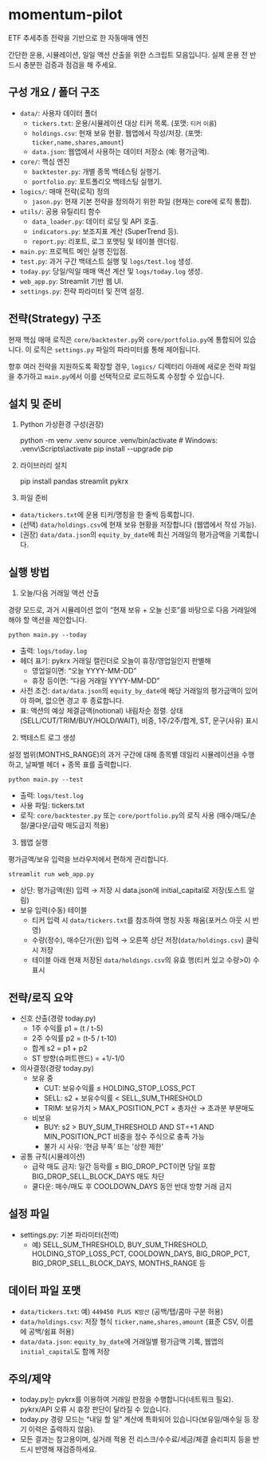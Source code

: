 # momentum-pilot
ETF 추세추종 전략을 기반으로 한 자동매매 엔진


간단한 운용, 시뮬레이션, 일일 액션 산출을 위한 스크립트 모음입니다. 실제 운용 전 반드시 충분한 검증과 점검을 해 주세요.

구성 개요 / 폴더 구조
---------------------

- `data/`: 사용자 데이터 폴더
  - `tickers.txt`: 운용/시뮬레이션 대상 티커 목록. (포맷: `티커` `이름`)
  - `holdings.csv`: 현재 보유 현황. 웹앱에서 작성/저장. (포맷: `ticker,name,shares,amount`)
  - `data.json`: 웹앱에서 사용하는 데이터 저장소 (예: 평가금액).
- `core/`: 핵심 엔진
  - `backtester.py`: 개별 종목 백테스팅 실행기.
  - `portfolio.py`: 포트폴리오 백테스팅 실행기.
- `logics/`: 매매 전략(로직) 정의
  - `jason.py`: 현재 기본 전략을 정의하기 위한 파일 (현재는 core에 로직 통합).
- `utils/`: 공용 유틸리티 함수
  - `data_loader.py`: 데이터 로딩 및 API 호출.
  - `indicators.py`: 보조지표 계산 (SuperTrend 등).
  - `report.py`: 리포트, 로그 포맷팅 및 테이블 렌더링.
- `main.py`: 프로젝트 메인 실행 진입점.
- `test.py`: 과거 구간 백테스트 실행 및 `logs/test.log` 생성.
- `today.py`: 당일/익일 매매 액션 계산 및 `logs/today.log` 생성.
- `web_app.py`: Streamlit 기반 웹 UI.
- `settings.py`: 전략 파라미터 및 전역 설정.

전략(Strategy) 구조
-------------------

현재 핵심 매매 로직은 `core/backtester.py`와 `core/portfolio.py`에 통합되어 있습니다. 이 로직은 `settings.py` 파일의 파라미터를 통해 제어됩니다.

향후 여러 전략을 지원하도록 확장할 경우, `logics/` 디렉터리 아래에 새로운 전략 파일을 추가하고 `main.py`에서 이를 선택적으로 로드하도록 수정할 수 있습니다.

설치 및 준비
------------

1) Python 가상환경 구성(권장)

    python -m venv .venv
    source .venv/bin/activate  # Windows: .venv\Scripts\activate
    pip install --upgrade pip

2) 라이브러리 설치

    pip install pandas streamlit pykrx

3) 파일 준비

- `data/tickers.txt`에 운용 티커/명칭을 한 줄씩 등록합니다.
- (선택) `data/holdings.csv`에 현재 보유 현황을 저장합니다 (웹앱에서 작성 가능).
- (권장) `data/data.json`의 `equity_by_date`에 최신 거래일의 평가금액을 기록합니다.

실행 방법
--------

1) 오늘/다음 거래일 액션 산출

경량 모드로, 과거 시뮬레이션 없이 “현재 보유 + 오늘 신호”를 바탕으로 다음 거래일에 해야 할 액션을 제안합니다.

    python main.py --today

- 출력: `logs/today.log`
- 헤더 표기: pykrx 거래일 캘린더로 오늘이 휴장/영업일인지 판별해
  - 영업일이면: “오늘 YYYY-MM-DD”
  - 휴장 등이면: “다음 거래일 YYYY-MM-DD”
- 사전 조건: `data/data.json`의 `equity_by_date`에 해당 거래일의 평가금액이 있어야 하며, 없으면 경고 후 종료합니다.
- 표: 액션의 예상 체결금액(notional) 내림차순 정렬. 상태(SELL/CUT/TRIM/BUY/HOLD/WAIT), 비중, 1주/2주/합계, ST, 문구(사유) 표시

2) 백테스트 로그 생성

설정 범위(MONTHS_RANGE)의 과거 구간에 대해 종목별 데일리 시뮬레이션을 수행하고, 날짜별 헤더 + 종목 표를 출력합니다.

    python main.py --test

- 출력: `logs/test.log`
- 사용 파일: tickers.txt
- 로직: `core/backtester.py` 또는 `core/portfolio.py`의 로직 사용 (매수/매도/손절/쿨다운/급락 매도금지 적용)

3) 웹앱 실행

평가금액/보유 입력을 브라우저에서 편하게 관리합니다.

    streamlit run web_app.py

- 상단: 평가금액(원) 입력 → 저장 시 data.json에 initial_capital로 저장(토스트 알림)
- 보유 입력(수동) 테이블
  - 티커 입력 시 `data/tickers.txt`를 참조하여 명칭 자동 채움(포커스 아웃 시 반영)
  - 수량(정수), 매수단가(원) 입력 → 오른쪽 상단 저장(`data/holdings.csv`) 클릭 시 저장
  - 테이블 아래 현재 저장된 `data/holdings.csv`의 유효 행(티커 있고 수량>0) 수 표시

전략/로직 요약
-------------

- 신호 산출(경량 today.py)
  - 1주 수익률 p1 = (t / t-5)
  - 2주 수익률 p2 = (t-5 / t-10)
  - 합계 s2 = p1 + p2
  - ST 방향(슈퍼트렌드) = +1/-1/0
- 의사결정(경량 today.py)
  - 보유 중
    - CUT: 보유수익률 ≤ HOLDING_STOP_LOSS_PCT
    - SELL: s2 + 보유수익률 < SELL_SUM_THRESHOLD
    - TRIM: 보유가치 > MAX_POSITION_PCT × 총자산 → 초과분 부분매도
  - 비보유
    - BUY: s2 > BUY_SUM_THRESHOLD AND ST=+1 AND MIN_POSITION_PCT 비중을 정수 주식으로 충족 가능
    - 불가 시 사유: ‘현금 부족’ 또는 ‘상한 제한’
- 공통 규칙(시뮬레이션)
  - 급락 매도 금지: 일간 등락률 ≤ BIG_DROP_PCT이면 당일 포함 BIG_DROP_SELL_BLOCK_DAYS 매도 차단
  - 쿨다운: 매수/매도 후 COOLDOWN_DAYS 동안 반대 방향 거래 금지

설정 파일
--------

- settings.py: 기본 파라미터(전역)
  - 예) SELL_SUM_THRESHOLD, BUY_SUM_THRESHOLD, HOLDING_STOP_LOSS_PCT, COOLDOWN_DAYS, BIG_DROP_PCT, BIG_DROP_SELL_BLOCK_DAYS, MONTHS_RANGE 등

데이터 파일 포맷
--------------

- `data/tickers.txt`: 예) `449450 PLUS K방산` (공백/탭/콤마 구분 허용)
- `data/holdings.csv`: 저장 형식 `ticker,name,shares,amount` (표준 CSV, 이름에 공백/쉼표 허용)
- `data/data.json`: `equity_by_date`에 거래일별 평가금액 기록, 웹앱의 `initial_capital`도 함께 저장

주의/제약
--------

- today.py는 pykrx를 이용하여 거래일 판정을 수행합니다(네트워크 필요). pykrx/API 오류 시 휴장 판단이 달라질 수 있습니다.
- today.py 경량 모드는 “내일 할 일” 계산에 특화되어 있습니다(보유일/매수일 등 장기 이력은 출력하지 않음).
- 모든 결과는 참고용이며, 실거래 적용 전 리스크/수수료/세금/체결 슬리피지 등을 반드시 반영해 재검증하세요.
